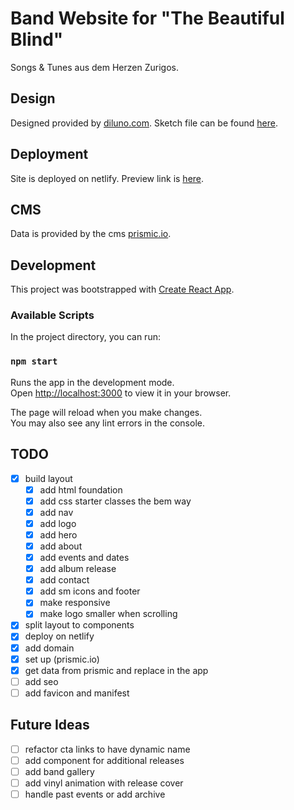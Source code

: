 # Band Website for "The Beautiful Blind"

Songs & Tunes aus dem Herzen Zurigos.

## Design

Designed provided by [diluno.com](https://www.diluno.com/).
Sketch file can be found [here](https://www.sketch.com/s/21e3c106-669d-434b-8c2b-f86d3dee3503/a/ygaV9Rz).

## Deployment

Site is deployed on netlify. Preview link is [here](https://singular-panda-ff796a.netlify.app/).

## CMS

Data is provided by the cms [prismic.io](https://prismic.io/).

## Development

This project was bootstrapped with [Create React App](https://github.com/facebook/create-react-app).

### Available Scripts

In the project directory, you can run:

### `npm start`

Runs the app in the development mode.\
Open [http://localhost:3000](http://localhost:3000) to view it in your browser.

The page will reload when you make changes.\
You may also see any lint errors in the console.

## TODO

- [x] build layout
  - [x] add html foundation
  - [x] add css starter classes the bem way
  - [x] add nav
  - [x] add logo
  - [x] add hero
  - [x] add about
  - [x] add events and dates
  - [x] add album release
  - [x] add contact
  - [x] add sm icons and footer
  - [x] make responsive
  - [x] make logo smaller when scrolling
- [x] split layout to components
- [x] deploy on netlify
- [x] add domain
- [x] set up (prismic.io)
- [x] get data from prismic and replace in the app
- [ ] add seo
- [ ] add favicon and manifest

## Future Ideas

- [ ] refactor cta links to have dynamic name
- [ ] add component for additional releases
- [ ] add band gallery
- [ ] add vinyl animation with release cover
- [ ] handle past events or add archive
